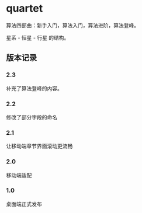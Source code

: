 # quartet

算法四部曲：新手入门，算法入门，算法进阶，算法登峰。

星系 - 恒星 - 行星 的结构。

## 版本记录

### 2.3

补充了算法登峰的内容。

### 2.2

修改了部分字段的命名

### 2.1

让移动端章节界面滚动更流畅

### 2.0

移动端适配

### 1.0

桌面端正式发布